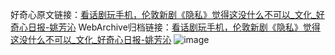 好奇心原文链接：[看话剧玩手机，伦敦新剧《隐私》觉得这没什么不可以_文化_好奇心日报-姚芳沁](https://www.qdaily.com/articles/883.html)
WebArchive归档链接：[看话剧玩手机，伦敦新剧《隐私》觉得这没什么不可以_文化_好奇心日报-姚芳沁](http://web.archive.org/web/20190623145457/https://www.qdaily.com/articles/883.html)
![image](http://ww3.sinaimg.cn/large/007d5XDply1g3v449tixyj30u02u3kjl)